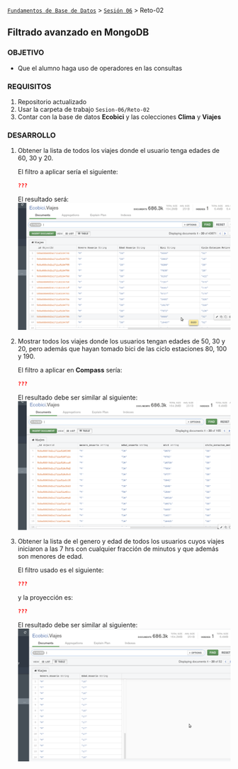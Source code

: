 [`Fundamentos de Base de Datos`](../../Readme.md) > [`Sesión 06`](../Readme.md) > Reto-02
## Filtrado avanzado en MongoDB

### OBJETIVO
- Que el alumno haga uso de operadores en las consultas

### REQUISITOS
1. Repositorio actualizado
1. Usar la carpeta de trabajo `Sesion-06/Reto-02`
1. Contar con la base de datos __Ecobici__ y las colecciones __Clima__ y __Viajes__

### DESARROLLO
1. Obtener la lista de todos los viajes donde el usuario tenga edades de 60, 30 y 20.

   El filtro a aplicar sería el siguiente:
   ```json
   ???
   ```
   El resultado será:
   ![Resultados de consulta](assets/documentos-en-viajes-01.png)

1. Mostrar todos los viajes donde los usuarios tengan edades de 50, 30 y 20, pero además que hayan tomado bici de las ciclo estaciones 80, 100 y 190.

   El filtro a aplicar en __Compass__ sería:
   ```json
   ???
   ```
   El resultado debe ser similar al siguiente:
   ![Resultado de la consulta](assets/documentos-en-viajes-02.png)

1. Obtener la lista de el genero y edad de todos los usuarios cuyos viajes iniciaron a las 7 hrs con cualquier fracción de minutos y que además son menores de edad.

   El filtro usado es el siguiente:
   ```json
   ???
   ```

   y la proyección es:
   ```json
   ???
   ```

   El resultado debe ser similar al siguiente:
   ![Resultados de la consulta](assets/documentos-en-viajes-03.png)
